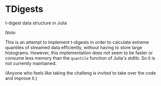 # TDigests

t-digest data structure in Julia

*Note*:

This is an attempt to implement t-digests in order to calculate extreme quantiles of streamed data efficiently, without having to store large histograms. However, this implementation does not seem to be faster or consume less memory than the `quantile` function of Julia's stdlib. So it is not currently maintained.

(Anyone who feels like taking the challeng is invited to take over the code and improve it.) 
